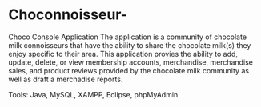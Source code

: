# Choconnoisseur-
Choco Console Application 
The application is a community of chocolate milk connoisseurs that have the ability to share the chocolate milk(s) they enjoy specific to their area.
This application provies the ability to add, update, delete, or view membership accounts, merchandise, merchandise sales, and product reviews provided by the chocolate milk community as well as draft a merchadise reports.

Tools: Java, MySQL, XAMPP, Eclipse, phpMyAdmin
